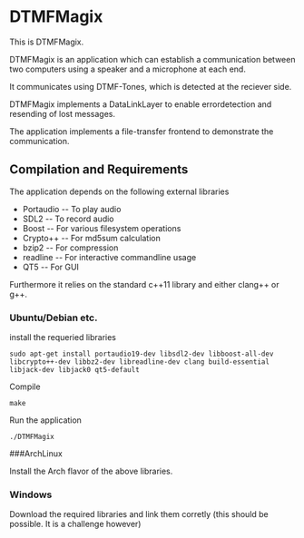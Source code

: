 DTMFMagix
=========

This is DTMFMagix.

DTMFMagix is an application which can establish a communication between two computers using a speaker and a microphone at each end.

It communicates using DTMF-Tones, which is detected at the reciever side.

DTMFMagix implements a DataLinkLayer to enable errordetection and resending of lost messages.

The application implements a file-transfer frontend to demonstrate the communication.

Compilation and Requirements
----------------------------

The application depends on the following external libraries

* Portaudio  -- To play audio
* SDL2       -- To record audio
* Boost      -- For various filesystem operations
* Crypto++   -- For md5sum calculation
* bzip2      -- For compression
* readline   -- For interactive commandline usage
* QT5		 -- For GUI

Furthermore it relies on the standard c++11 library and either clang++ or g++.

### Ubuntu/Debian etc.

install the requeried libraries

`sudo apt-get install portaudio19-dev libsdl2-dev libboost-all-dev libcrypto++-dev libbz2-dev libreadline-dev clang build-essential libjack-dev libjack0 qt5-default`

Compile

`make`

Run the application

`./DTMFMagix`

###ArchLinux

Install the Arch flavor of the above libraries.

### Windows

Download the required libraries and link them corretly (this should be possible. It is a challenge however)


